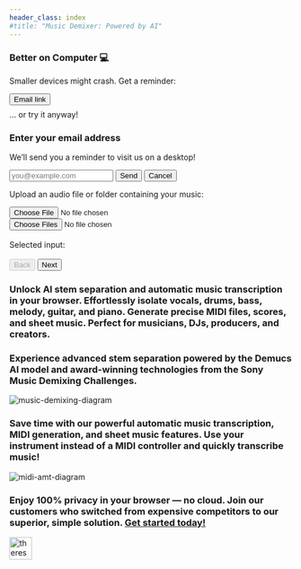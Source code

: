 ```yaml
---
header_class: index
#title: "Music Demixer: Powered by AI"
---
```

<script src="app.js" type="module"></script>
<script src="https://cdn.jsdelivr.net/npm/fflate@0.8.0/umd/index.js"></script>

<a id="demixer-app" class="hidden-anchor"></a>

<!-- Anchor for scrolling, if needed -->
<a id="demixer-app" class="hidden-anchor"></a>

<!-- Mobile-Only Warning Banner/Card -->
<section class="info-section" id="mobile-warning-container">
  <h3>Better on Computer 💻</h3>
  <p>Smaller devices might crash. Get a reminder:</p>
  <div class="mobile-warning-actions">
    <button id="email-reminder-btn" class="highlight-btn">Email link</button>
  </div>
  <p style="margin-top: 0.5rem;">
    … or try it anyway!
  </p>
</section>

<!-- Hidden Modal for Email Collection -->
<div id="email-modal" class="modal">
  <div class="modal-content">
    <h3>Enter your email address</h3>
    <p>We’ll send you a reminder to visit us on a desktop!</p>
    <input
      type="email"
      id="email-input"
      placeholder="you@example.com"
      class="email-input"
    />
    <button id="email-send-btn" class="highlight-btn">Send</button>
    <button id="email-cancel-btn" class="cancel-btn">Cancel</button>
  </div>
</div>

<!-- Wizard sections here... -->
<div class="wizard-container">
  <div id="wizard-step-1" class="wizard-step">
    <p id="usage-limits"></p>
    <p>Upload an audio file or folder containing your music:</p>
    <div class="input-group">
        <input type="file" id="audio-upload" aria-label="Choose a file">
    </div>
    <div class="input-group">
        <input type="file" id="batch-upload" webkitdirectory directory multiple aria-label="Choose a folder">
    </div>
    <br>
    <div id="selectedInputMessage">Selected input:</div>
    <br>
    <div class="wizard-message">
      <p id="upload-error" class="error-message" style="display:none"></p>
    </div>
    <div class="wizard-footer">
      <button id="prev-step-1" class="wizard-prev-btn" disabled>Back</button>
      <button id="next-step-1" class="wizard-next-btn">Next</button>
    </div>
  </div>
  <div id="wizard-step-2" class="wizard-step" style="display: none;">
    <p>Choose your parameters</p>
    <div class="columns-container">
      <div class="column">
        <b>Mode:</b>
        <form id="processingPickerForm">
          <div>
            <input type="radio" id="stems" name="processingMode" value="stems" checked>
            <label for="stems">Stems</label>
          </div>
          <div>
            <input type="radio" id="both" name="processingMode" value="both">
            <label for="both">Stems + MIDI music transcription</label>
          </div>
          <div>
            <input type="radio" id="midi" name="processingMode" value="midi">
            <label for="midi">MIDI music transcription only</label>
          </div>
        </form>
      <b><a href="javascript:void(0);" id="midiTooltipToggle" style="text-decoration: none; cursor: pointer;">ℹ️</a></b>
      <div id="midiTooltip" style="display: none;">
        <a href="/getting-started/2024/12/07/Music-transcription-feature">Learn more about our MIDI and MusicXML music transcription features</a>
      </div>
      </div>
      <div class="column">
        <b>Components:</b>
        <form id="modelPickerForm">
          <div>
            <input type="checkbox" id="vocals" name="feature" value="vocals" checked>
            <label for="vocals">Vocals</label>
          </div>
          <div>
            <input type="checkbox" id="drums" name="feature" value="drums" checked>
            <label for="drums">Drums</label>
          </div>
          <div>
            <input type="checkbox" id="bass" name="feature" value="bass" checked>
            <label for="bass">Bass</label>
          </div>
          <div>
            <input type="checkbox" id="melody" name="feature" value="melody" checked>
            <label for="melody">Melody</label>
          </div>
          <div>
            <input type="checkbox" id="instrumental" name="feature" value="instrumental" checked>
            <label for="instrumental">Instrumental</label>
          </div>
          <div>
            <input type="checkbox" id="piano" name="feature" value="piano">
            <label for="piano">Piano</label>
          </div>
          <div>
            <input type="checkbox" id="guitar" name="feature" value="guitar">
            <label for="guitar">Guitar</label>
          </div>
          <div>
            <input type="checkbox" id="other_melody" name="feature" value="other_melody">
            <label for="other_melody">Other melody (violin, flute, etc.)</label>
          </div>
        </form>
      <b><a href="javascript:void(0);" id="componentTooltipToggle" style="text-decoration: none; cursor: pointer;">ℹ️</a></b>
      <div id="componentTooltip" style="display: none;">
        Picking "melody" or "instrumental" may add more components automatically.
      </div>
      </div>
      <div class="column">
          <b>Quality:</b>
          <form id="qualityPickerForm">
            <div>
              <input type="radio" id="default-quality" name="quality" value="default" checked>
              <label for="default-quality">Default</label>
            </div>
            <div>
              <input type="radio" id="medium-quality" name="quality" value="medium" disabled>
              <label for="medium-quality">Medium 🔒</label>
            </div>
            <div>
              <input type="radio" id="high-quality" name="quality" value="high" disabled>
              <label for="high-quality">High 🔒</label>
            </div>
          </form>
      <b><a href="javascript:void(0);" id="qualityTooltipToggle" style="text-decoration: none; cursor: pointer;">ℹ️</a></b>
      <div id="qualityTooltip" style="display: none;">
        Higher quality is slower, depending on total number of components.
      </div>
      </div>
      <div class="column">
      <b><a href="javascript:void(0);" id="advancedSettingsToggle" style="text-decoration: none; cursor: pointer;">Advanced &#x25BC;</a></b>
      <div id="advancedSettings" style="display: none;">
          <b>Wav bit depth:</b>
          <form id="bitPickerForm">
          <div>
              <input type="radio" id="16bit" name="bit-depth" value="16bit" checked>
              <label for="16bit">16-bit</label>
          </div>
          <div>
              <input type="radio" id="32bit" name="bit-depth" value="32bit">
              <label for="32bit">32-bit</label>
          </div>
          </form>
          <br>
          <b>Max memory:</b>
          <form id="memorySelectorForm">
          <div>
              <input type="radio" id="4gb" name="memory" value="4gb">
              <label for="4gb">4 GB (slowest)</label>
          </div>
          <div>
              <input type="radio" id="8gb" name="memory" value="8gb" checked>
              <label for="8gb">8 GB (2x faster)</label>
          </div>
          <div>
              <input type="radio" id="16gb" name="memory" value="16gb">
              <label for="16gb">16 GB (4x faster)</label>
          </div>
          <div>
              <input type="radio" id="32gb" name="memory" value="32gb">
              <label for="32gb">32 GB (8x faster)</label>
          </div>
          </form>
          <br>
          ℹ️ Read our <a href="/faqs" target="_blank" rel="noopener noreferrer">FAQs</a> to explain these settings
      </div>
      </div>
    </div>
    <div class="cta-legend">
      <p id="pro-cta">🔒 <a href="/pricing#subscribe-today" target="_blank" rel="noopener noreferrer">Click here to unlock higher qualities!</a></p>
    </div>
    <div class="wizard-message">
      <p id="runjob-error" class="error-message" style="display:none"></p>
    </div>
    <div class="wizard-footer">
      <button id="prev-step-2" class="wizard-prev-btn">Back</button>
      <button id="next-step-2" class="wizard-next-btn">Start job</button>
    </div>
  </div>
  <div id="wizard-step-3" class="wizard-step" style="display: none;">
  <p>Progress and outputs</p>
    🚫 To cancel the current job, refresh the page
    <div class="progress-container">
      <div class="progress-text" id="inference-progress-text">Stems progress...</div>
      <div class="progress-bar" id="inference-progress-bar-outer">
          <div class="progress-bar-inner" id="inference-progress-bar" style="width: 0%"></div>
      </div>
      <div class="progress-text" id="midi-progress-text">MIDI progress...</div>
      <div class="progress-bar" id="midi-progress-bar-outer">
          <div class="progress-bar-inner" id="midi-progress-bar" style="width: 0%"></div>
      </div>
      <b>Slow?</b> Start a new job and set Advanced -> Max memory higher. Read <a href="/getting-started/2024/09/20/How-to-pick-max-memory" target="_blank" alt="memory-guide" rel="noopener noreferrer">our guide for info</a> 💻
    </div>
    <div class="output-container">
      <div class="output-text" id="output-progress-text">Outputs...</div>
      <div class="output-link-container" id="output-links">
      </div>
    </div>
    <br>
    <div class="wizard-footer">
      <button id="prev-step-3" class="wizard-prev-btn" disabled>Back</button>
      <button id="next-step-3-sheet-music" class="wizard-next-btn highlight-btn" disabled>
        View and print sheet music (New! 🌟)
      </button>
      <button id="next-step-3-new-job" class="wizard-next-btn" disabled>New job</button>
    </div>
  </div>
  <div id="wizard-step-4-sheet-music" class="wizard-step" style="display: none;">
  <p>View and print generated sheet music</p>
  <!-- We'll create this container for the clickable links -->
  <div id="instrument-links">
    <!-- Example: "Open, print, and save sheet music for:" -->
    <p>Open, print, and save sheet music for:</p>
    <!-- We'll populate links here (Guitar, Vocals, Bass) via JavaScript -->
  </div>
  <div class="wizard-footer">
    <button id="prev-step-4" class="wizard-prev-btn">Back</button>
    <button id="next-step-4" class="wizard-next-btn">New job</button>
  </div>
  </div>
</div>

<!-- 4. Original Info/CTA Prompt -->
<section class="info-section">
  <h3>
    Unlock <b>AI stem separation</b> and
    <b>automatic music transcription</b> in your browser.
    Effortlessly isolate vocals, drums, bass, melody, guitar, and piano.
    Generate precise MIDI files, scores, and sheet music.
    Perfect for musicians, DJs, producers, and creators.
  </h3>
</section>

<!-- 5. Stem Separation Description & Diagram -->
<section class="info-section">
  <h3>
    Experience advanced stem separation powered by the
    <b>Demucs AI model</b> and award-winning technologies
    from the Sony Music Demixing Challenges.
  </h3>
</section>

<section class="image-section">
  <img
    id="music-demix-img"
    class="title-img"
    src="/assets/images/music-demix.webp"
    alt="music-demixing-diagram"
  />
</section>

<!-- 6. MIDI & Sheet Music Description & Diagram -->
<section class="info-section">
  <h3>
    Save time with our powerful <b>automatic music transcription</b>,
    <b>MIDI generation</b>, and <b>sheet music</b> features.
    Use your instrument instead of a MIDI controller and quickly transcribe music!
  </h3>
</section>

<section class="image-section">
  <img
    id="amt-img"
    class="title-img"
    src="/assets/images/midi-amt.webp"
    alt="midi-amt-diagram"
  />
</section>

<!-- 7. Final Privacy & Offline Blurb -->
<section class="info-section">
  <h3>
    Enjoy <b>100% privacy in your browser</b> — no cloud.
    Join our customers who switched from expensive competitors
    to our superior, simple solution. <a href="/#demixer-app">Get started today!</a>
  </h3>
</section>

<section class="featured-section">
<div class="featured-badges">
<a href="https://theresanaiforthat.com/ai/free-music-demixer/?ref=featured&v=691965" target="_blank"><img height="40" src="https://media.theresanaiforthat.com/featured5.png" alt="theresanaiforthat-promo"></a>
</div>
</section>
